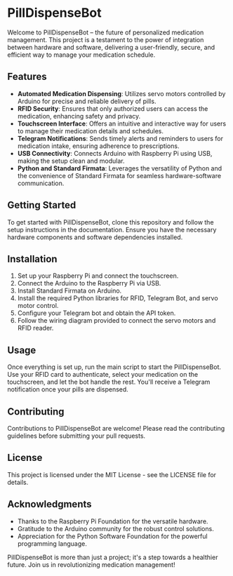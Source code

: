 # PillDispenseBot

Welcome to PillDispenseBot – the future of personalized medication management. This project is a testament to the power of integration between hardware and software, delivering a user-friendly, secure, and efficient way to manage your medication schedule.

## Features

- **Automated Medication Dispensing**: Utilizes servo motors controlled by Arduino for precise and reliable delivery of pills.
- **RFID Security**: Ensures that only authorized users can access the medication, enhancing safety and privacy.
- **Touchscreen Interface**: Offers an intuitive and interactive way for users to manage their medication details and schedules.
- **Telegram Notifications**: Sends timely alerts and reminders to users for medication intake, ensuring adherence to prescriptions.
- **USB Connectivity**: Connects Arduino with Raspberry Pi using USB, making the setup clean and modular.
- **Python and Standard Firmata**: Leverages the versatility of Python and the convenience of Standard Firmata for seamless hardware-software communication.

## Getting Started

To get started with PillDispenseBot, clone this repository and follow the setup instructions in the documentation. Ensure you have the necessary hardware components and software dependencies installed.

## Installation

1. Set up your Raspberry Pi and connect the touchscreen.
2. Connect the Arduino to the Raspberry Pi via USB.
3. Install Standard Firmata on Arduino.
4. Install the required Python libraries for RFID, Telegram Bot, and servo motor control.
5. Configure your Telegram bot and obtain the API token.
6. Follow the wiring diagram provided to connect the servo motors and RFID reader.

## Usage

Once everything is set up, run the main script to start the PillDispenseBot. Use your RFID card to authenticate, select your medication on the touchscreen, and let the bot handle the rest. You'll receive a Telegram notification once your pills are dispensed.

## Contributing

Contributions to PillDispenseBot are welcome! Please read the contributing guidelines before submitting your pull requests.

## License

This project is licensed under the MIT License - see the LICENSE file for details.

## Acknowledgments

- Thanks to the Raspberry Pi Foundation for the versatile hardware.
- Gratitude to the Arduino community for the robust control solutions.
- Appreciation for the Python Software Foundation for the powerful programming language.

PillDispenseBot is more than just a project; it's a step towards a healthier future. Join us in revolutionizing medication management!

